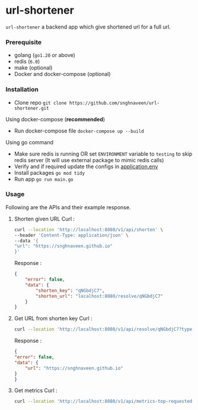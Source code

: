 # url-shortener
`url-shortener` a backend app which give shortened url for a full url.

### Prerequisite
- golang (`go1.20` or above)
- redis (`6.0`)
- make (optional)
- Docker and docker-compose (optional)

### Installation
- Clone repo
    `git clone https://github.com/snghnaveen/url-shortener.git`

Using docker-compose (__recommended__)
- Run docker-compose file
    `docker-compose up --build`

Using go command
- Make sure redis is running OR set `ENVIRONMENT` variable to `testing` to skip redis server (It will use external package to mimic redis calls)
- Verify and if required update the configs in [application.env](./application.env)
- Install packages
    `go mod tidy`
- Run app
    `go run main.go`

### Usage
Following are the APIs and their example response.

1. Shorten given URL
    Curl : 
    ```bash
    curl --location 'http://localhost:8080/v1/api/shorten' \
    --header 'Content-Type: application/json' \
    --data '{
    "url": "https://snghnaveen.github.io"
    }'
    ```
    Response : 
    ```json
    {
        "error": false,
        "data": {
            "shorten_key": "qNGbdjC7",
            "shorten_url": "localhost:8080/resolve/qNGbdjC7"
        }
    }
    ```

1. Get URL from shorten key
    Curl :
    ```bash
    curl --location 'http://localhost:8080/v1/api/resolve/qNGbdjC7?type=json'
    ```
    Response :
    ```json
    {
    "error": false,
    "data": {
        "url": "https://snghnaveen.github.io"
    }
    }
    ```
1. Get metrics
    Curl :
    ```bash
    curl --location 'http://localhost:8080/v1/api/metrics-top-requested'
    ```
